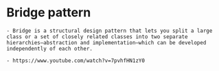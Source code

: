 # Bridge pattern

    - Bridge is a structural design pattern that lets you split a large class or a set of closely related classes into two separate hierarchies—abstraction and implementation—which can be developed independently of each other.
    
    - https://www.youtube.com/watch?v=7pvhfHN1zY0